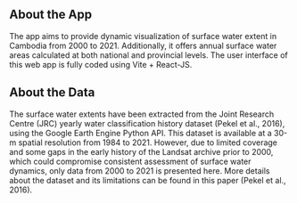 ## About the App
The app aims to provide dynamic visualization of surface water extent in Cambodia from 2000 to 2021. Additionally, it offers annual surface water areas calculated at both national and provincial levels. The user interface of this web app is fully coded using Vite + React-JS.

## About the Data
The surface water extents have been extracted from the Joint Research Centre (JRC) yearly water classification history dataset (Pekel et al., 2016), using the Google Earth Engine Python API. This dataset is available at a 30-m spatial resolution from 1984 to 2021. However, due to limited coverage and some gaps in the early history of the Landsat archive prior to 2000, which could compromise consistent assessment of surface water dynamics, only data from 2000 to 2021 is presented here. More details about the dataset and its limitations can be found in this paper (Pekel et al., 2016).